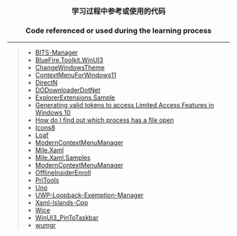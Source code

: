 ### <p align="center">学习过程中参考或使用的代码</p>
### <p align="center">Code referenced or used during the learning process</p>

------

> * [BITS-Manager](https://github.com/Microsoft/BITS-Manager)&emsp;
> * [BlueFire.Toolkit.WinUI3](https://github.com/cnbluefire/BlueFire.Toolkit.WinUI3)&emsp;
> * [ChangeWindowsTheme](https://github.com/ghost1372/ChangeWindowsTheme)&emsp;
> * [ContextMenuForWindows11](https://github.com/ikas-mc/ContextMenuForWindows11)&emsp;
> * [DirectN](https://github.com/smourier/DirectN)&emsp;
> * [DODownloaderDotNet](https://github.com/shishirb-MSFT/DODownloaderDotNet)&emsp;
> * [ExplorerExtensions.Sample](https://github.com/cnbluefire/ExplorerExtensions.Sample)&emsp;
> * [Generating valid tokens to access Limited Access Features in Windows 10](https://www.withinrafael.com/2021/01/04/generating-valid-tokens-to-access-limited-access-features-in-windows-10)&emsp;
> * [How do I find out which process has a file open](https://devblogs.microsoft.com/oldnewthing/?p=8283)&emsp;
> * [Icons8](https://icons8.com/l/fluency)&emsp;
> * [Loaf](https://github.com/DinoChan/Loaf)&emsp;
> * [ModernContextMenuManager](https://github.com/cnbluefire/ModernContextMenuManager)&emsp;
> * [Mile.Xaml](https://github.com/ProjectMile/Mile.Xaml)&emsp;
> * [Mile.Xaml.Samples](https://github.com/ProjectMile/Mile.Xaml.Samples)&emsp;
> * [ModernContextMenuManager](https://github.com/cnbluefire/ModernContextMenuManager)&emsp;
> * [OfflineInsiderEnroll](https://github.com/SyXo/offlineinsiderenroll)&emsp;
> * [PriTools](https://github.com/chausner/PriTools)&emsp;
> * [Uno](https://github.com/unoplatform/uno)&emsp;
> * [UWP-Loopback-Exemption-Manager](https://github.com/themerror/UWP-Loopback-Exemption-Manager)&emsp;
> * [Xaml-Islands-Cpp](https://github.com/Blinue/Xaml-Islands-Cpp)&emsp;
> * [Wice](https://github.com/aelyo-softworks/Wice)&emsp;
> * [WinUI3_PinToTaskbar](https://github.com/castorix/WinUI3_PinToTaskbar)&emsp;
> * [wumgr](https://github.com/DavidXanatos/wumgr)&emsp;